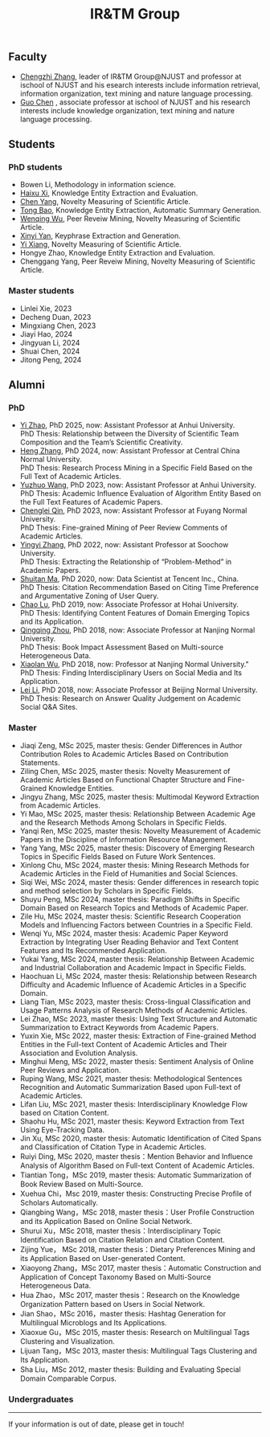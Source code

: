 ﻿---
layout: page
title:  IR&TM Group
cover:  false
menu:   true
order:  7
---
## Faculty
* [Chengzhi Zhang](https://chengzhizhang.github.io/), leader of IR&TM Group@NJUST and professor at ischool of NJUST and his esearch interests include information retrieval, information organization, text mining and nature language processing.
* [Guo Chen](https://www.researchgate.net/profile/Guo_Chen13) , associate professor at ischool of NJUST and his research interests include knowledge organization, text mining and nature language processing.

## Students
### PhD students
* Bowen Li, Methodology in information science.
* [Haixu Xi](https://www.researchgate.net/profile/Haixu_Xi2), Knowledge Entity Extraction and Evaluation.
* [Chen Yang](https://yangchen199671.github.io/), Novelty Measuring of Scientific Article.
* [Tong Bao](https://tongbao96.github.io/), Knowledge Entity Extraction, Automatic Summary Generation.
* [Wenqing Wu](https://njust-winchy.github.io/), Peer Reveiw Mining, Novelty Measuring of Scientific Article.
* [Xinyi Yan](https://yan-xinyi.github.io/), Keyphrase Extraction and Generation.
* [Yi Xiang](https://xiangyi-njust.github.io/), Novelty Measuring of Scientific Article.   
* Hongye Zhao, Knowledge Entity Extraction and Evaluation.  
* Chenggang Yang, Peer Reveiw Mining, Novelty Measuring of Scientific Article.  

### Master students
* Linlei Xie, 2023
* Decheng Duan, 2023
* Mingxiang Chen, 2023
* Jiayi Hao, 2024
* Jingyuan Li, 2024
* Shuai Chen, 2024
* Jitong Peng, 2024

## Alumni
### PhD
* [Yi Zhao](https://yi-zhao060.github.io/homepage/), PhD 2025, now: Assistant Professor at Anhui University.<br>
  PhD Thesis: Relationship between the Diversity of Scientific Team Composition and the Team’s Scientific Creativity.
* [Heng Zhang](https://www.researchgate.net/profile/Heng_Zhang118), PhD 2024, now: Assistant Professor at Central China Normal University.<br>
  PhD Thesis: Research Process Mining in a Specific Field Based on the Full Text of Academic Articles.
* [Yuzhuo Wang](https://www.researchgate.net/profile/Yuzhuo_Wang7), PhD 2023, now: Assistant Professor at Anhui University.<br>
  PhD Thesis: Academic Influence Evaluation of Algorithm Entity Based on the Full Text Features of Academic Papers.
* [Chenglei Qin](https://chengleiqin.github.io/), PhD 2023, now: Assistant Professor at Fuyang Normal University.<br>
  PhD Thesis: Fine-grained Mining of Peer Review Comments of Academic Articles.
* [Yingyi Zhang](http://web.suda.edu.cn/zyy2/), PhD 2022, now: Assistant Professor at Soochow University.<br>
  PhD Thesis: Extracting the Relationship of “Problem-Method” in Academic Papers.
* [Shuitan Ma](http://shutian.me/), PhD 2020, now: Data Scientist at Tencent Inc., China.<br>
  PhD Thesis: Citation Recommendation Based on Citing Time Preference and Argumentative Zoning of User Query.
* [Chao Lu](https://luchao1991.github.io/), PhD 2019, now: Associate Professor at Hohai University.<br>
  PhD Thesis: Identifying Content Features of Domain Emerging Topics and its Application.
* [Qingqing Zhou](https://www.researchgate.net/profile/Qingqing_Zhou8), PhD 2018, now: Associate Professor at Nanjing Normal University.<br>
  PhD Thesis: Book Impact Assessment Based on Multi-source Heterogeneous Data.
* [Xiaolan Wu](https://www.researchgate.net/profile/Wu_Lan3), PhD 2018, now: Professor at Nanjing Normal University."
  PhD Thesis: Finding Interdisciplinary Users on Social Media and Its Application.
* [Lei Li](https://lileibnu.com/), PhD 2018, now: Associate Professor at Beijing Normal University.<br>
  PhD Thesis: Research on Answer Quality Judgement on Academic Social Q&A Sites.

### Master
* Jiaqi Zeng, MSc 2025, master thesis: Gender Differences in Author Contribution Roles to Academic Articles Based on Contribution Statements.
* Ziling Chen, MSc 2025, master thesis: Novelty Measurement of Academic Articles Based on Functional Chapter Structure and Fine-Grained Knowledge Entities.
* Jingyu Zhang, MSc 2025, master thesis: Multimodal Keyword Extraction from Academic Articles.
* Yi Mao, MSc 2025, master thesis: Relationship Between Academic Age and the Research Methods Among Scholars in Specific Fields.
* Yanqi Ren, MSc 2025, master thesis: Novelty Measurement of Academic Papers in the Discipline of Information Resource Management.
* Yang Yang, MSc 2025, master thesis: Discovery of Emerging Research Topics in Specific Fields Based on Future Work Sentences.
* Xinlong Chu, MSc 2024, master thesis: Mining Research Methods for Academic Articles in the Field of Humanities and Social Sciences.
* Siqi Wei, MSc 2024, master thesis: Gender differences in research topic and method selection by Scholars in Specific Fields.
* Shuyu Peng, MSc 2024, master thesis: Paradigm Shifts in Specific Domain Based on Research Topics and Methods of Academic Paper.
* Zile Hu, MSc 2024, master thesis: Scientific Research Cooperation Models and Influencing Factors between Countries in a Specific Field.
* Wenqi Yu, MSc 2024, master thesis: Academic Paper Keyword Extraction by Integrating User Reading Behavior and Text Content Features and Its Recommended Application.
* Yukai Yang, MSc 2024, master thesis: Relationship Between Academic and Industrial Collaboration and Academic Impact in Specific Fields.
* Haochuan Li, MSc 2024, master thesis: Relationship between Research Difficulty and Academic Influence of Academic Articles in a Specific Domain.
* Liang Tian, MSc 2023, master thesis: Cross-lingual Classification and Usage Patterns Analysis of Research Methods of Academic Articles.
* Lei Zhao, MSc 2023, master thesis: Using Text Structure and Automatic Summarization to Extract Keywords from Academic Papers.
* Yuxin Xie, MSc 2022, master thesis: Extraction of Fine-grained Method Entities in the Full-text Content of Academic Articles and Their Association and Evolution Analysis.
* Minghui Meng, MSc 2022, master thesis: Sentiment Analysis of Online Peer Reviews and Application.
* Ruping Wang, MSc 2021, master thesis: Methodological Sentences Recognition and Automatic Summarization Based upon Full-text of Academic Articles.
* Lifan Liu, MSc 2021, master thesis: Interdisciplinary Knowledge Flow based on Citation Content.
* Shaohu Hu, MSc 2021, master thesis: Keyword Extraction from Text Using Eye-Tracking Data.
* Jin Xu, MSc 2020, master thesis: Automatic Identification of Cited Spans and Classification of Citation Type in Academic Articles.
* Ruiyi Ding, MSc 2020, master thesis：Mention Behavior and Influence Analysis of Algorithm Based on Full-text Content of Academic Articles.
* Tiantian Tong，MSc 2019, master thesis: Automatic Summarization of Book Review Based on Multi-Source. 
* Xuehua Chi，Msc 2019, master thesis: Constructing Precise Profile of Scholars Automatically.
* Qiangbing Wang，MSc 2018, master thesis：User Profile Construction and its Application Based on Online Social Network.
* Shurui Xu，MSc 2018, master thesis：Interdisciplinary Topic Identification Based on Citation Relation and Citation Content.
* Zijing Yue， MSc 2018, master thesis：Dietary Preferences Mining and its Application Based on User-generated Content. 
* Xiaoyong Zhang，MSc 2017, master thesis：Automatic Construction and Application of Concept Taxonomy Based on Multi-Source Heterogeneous Data. 
* Hua Zhao，MSc 2017, master thesis：Research on the Knowledge Organization Pattern based on Users in Social Network.
* Jian Shao，MSc 2016，master thesis: Hashtag Generation for Multilingual Microblogs and Its Applications.
* Xiaoxue Gu，MSc 2015, master thesis: Research on Multilingual Tags Clustering and Visualization. 
* Lijuan Tang，MSc 2013, master thesis: Multilingual Tags Clustering and Its Application. 
* Sha Liu，MSc 2012, master thesis: Building and Evaluating Special Domain Comparable Corpus. 

### Undergraduates

---

If your information is out of date, please get in touch!



